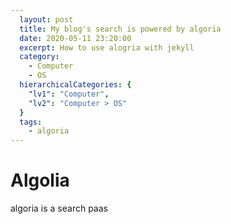 ```yaml
---
  layout: post
  title: My blog's search is powered by algoria
  date: 2020-05-11 23:20:00
  excerpt: How to use alogria with jekyll
  category:
    - Computer
    - OS
  hierarchicalCategories: {
    "lv1": "Computer",
    "lv2": "Computer > OS"
  }
  tags: 
    - algoria
---
```


# Algolia

algoria is a search paas
